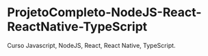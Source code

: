 # ProjetoCompleto-NodeJS-React-ReactNative-TypeScript
 Curso Javascript, NodeJS, React, React Native, TypeScript.
